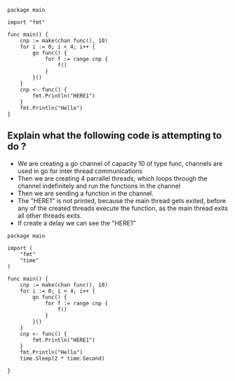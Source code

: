 ```
package main

import "fmt"

func main() {
    cnp := make(chan func(), 10)
    for i := 0; i < 4; i++ {
        go func() {
            for f := range cnp {
                f()
            }
        }()
    }
    cnp <- func() {
        fmt.Println("HERE1")
    }
    fmt.Println("Hello")
}

```

## Explain what the following code is attempting to do ?
- We are creating a go channel of capacity 10 of type func, channels are used in go for inter thread communications
- Then we are creating 4 parrallel threads, which loops through the channel indefinitely and run the functions in the channel
- Then we are sending a function in the channel.
- The "HERE1" is not printed, because the main thread gets exited, before any of the created threads execute the function, as the main thread exits all other threads exits.
- If create a delay we can see the "HERE1"



```
package main

import (
	"fmt"
	"time"
)

func main() {
	cnp := make(chan func(), 10)
	for i := 0; i < 4; i++ {
		go func() {
			for f := range cnp {
				f()
			}
		}()
	}
	cnp <- func() {
		fmt.Println("HERE1")
	}
	fmt.Println("Hello")
	time.Sleep(2 * time.Second)

}
```